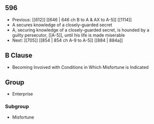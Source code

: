 ## 596
- Previous: [[612]] [[646 | 646 ch B to A &amp; AX to A-5]] [[1114]] 
- A secures knowledge of a closely-guarded secret
- A, securing knowledge of a closely-guarded secret, is hounded by a guilty persecutor, [[A-5]], until his life is made miserable
- Next: [[705]] [[854 | 854 ch A-9 to A-5]] [[884 | 884a]] 

## B Clause
- Becoming Invoived with Conditions in Which Misfortune is Indicated

## Group
- Enterprise

### Subgroup
- Misfortune

